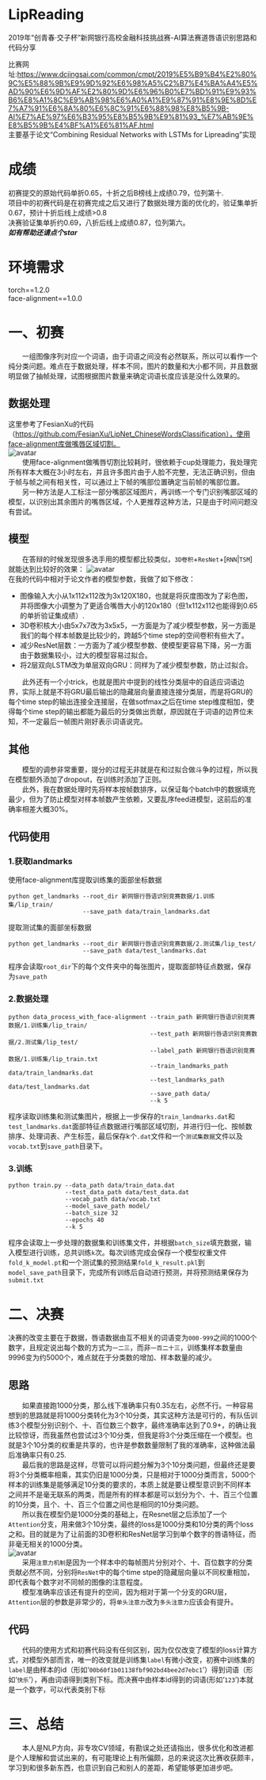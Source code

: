 # LipReading
2019年“创青春·交子杯”新网银行高校金融科技挑战赛-AI算法赛道唇语识别思路和代码分享

比赛网址:<https://www.dcjingsai.com/common/cmpt/2019%E5%B9%B4%E2%80%9C%E5%88%9B%E9%9D%92%E6%98%A5%C2%B7%E4%BA%A4%E5%AD%90%E6%9D%AF%E2%80%9D%E6%96%B0%E7%BD%91%E9%93%B6%E8%A1%8C%E9%AB%98%E6%A0%A1%E9%87%91%E8%9E%8D%E7%A7%91%E6%8A%80%E6%8C%91%E6%88%98%E8%B5%9B-AI%E7%AE%97%E6%B3%95%E8%B5%9B%E9%81%93_%E7%AB%9E%E8%B5%9B%E4%BF%A1%E6%81%AF.html>  
主要基于论文“Combining Residual Networks with LSTMs for Lipreading”实现
# 成绩
初赛提交的原始代码单折0.65，十折之后B榜线上成绩0.79，位列第十.  
项目中的初赛代码是在初赛完成之后又进行了数据处理方面的优化的，验证集单折0.67，预计十折后线上成绩>0.8  
决赛验证集单折约0.69，八折后线上成绩0.87，位列第六。  
 ***如有帮助还请点个star***

# 环境需求
torch==1.2.0  
face-alignment==1.0.0  

# 一、初赛
&ensp;&ensp;&ensp;&ensp;一组图像序列对应一个词语，由于词语之间没有必然联系，所以可以看作一个纯分类问题。难点在于数据处理，样本不同，图片的数量和大小都不同，并且数据明显做了抽帧处理，试图根据图片数量来确定词语长度应该是没什么效果的。  
## 数据处理
这里参考了FesianXu的代码（https://github.com/FesianXu/LipNet_ChineseWordsClassification），使用face-alignment库做嘴唇区域切割。  
![avatar](README_IMGS\2d3d.png)  
&ensp;&ensp;&ensp;&ensp;使用face-alignment做嘴唇切割比较耗时，很依赖于cup处理能力，我处理完所有样本大概在3小时左右，并且许多图片由于人脸不完整，无法正确识别，但由于帧与帧之间有相关性，可以通过上下帧的嘴部位置确定当前帧的嘴部位置。  
&ensp;&ensp;&ensp;&ensp;另一种方法是人工标注一部分嘴部区域图片，再训练一个专门识别嘴部区域的模型，以识别出其余图片的嘴唇区域，个人更推荐这种方法，只是由于时间问题没有尝试。
## 模型
&ensp;&ensp;&ensp;&ensp;在答辩的时候发现很多选手用的模型都比较类似，`3D卷积`+`ResNet`+[`RNN`|`TSM`]就能达到比较好的效果：
![avatar](README_IMGS\model_1.png)  
在我的代码中相对于论文作者的模型参数，我做了如下修改：  
* 图像输入大小从1x112x112改为3x120X180，也就是将灰度图改为了彩色图，并将图像大小调整为了更适合嘴唇大小的120x180（但1x112x112也能得到0.65的单折验证集成绩）.
* 3D卷积核大小由5x7x7改为3x5x5，一方面是为了减少模型参数，另一方面是我们的每个样本帧数是比较少的，跨越5个time step的空间卷积有些大了。
* 减少ResNet层数：一方面为了减少模型参数、使模型更容易下降，另一方面由于数据集较小，过大的模型容易过拟合。
* 将2层双向LSTM改为单层双向GRU：同样为了减少模型参数，防止过拟合。  

&ensp;&ensp;&ensp;&ensp;此外还有一个小trick，也就是图片中提到的线性分类层中的自适应词语边界，实际上就是不将GRU最后输出的隐藏层向量直接连接分类层，而是将GRU的每个time step的输出连接全连接层，在做sotfmax之后在time step维度相加，使得每个time step的输出都能为最后的分类做出贡献，原因就在于词语的边界位未知，不一定最后一帧图片刚好表示词语说完。

## 其他
&ensp;&ensp;&ensp;&ensp;模型的调参非常重要，提分的过程无非就是在和过拟合做斗争的过程，所以我在模型额外添加了dropout，在训练时添加了正则。  
&ensp;&ensp;&ensp;&ensp;此外，我在数据处理时先将样本按帧数排序，以保证每个batch中的数据填充最少，但为了防止模型对样本帧数产生依赖，又要乱序feed进模型，这前后的准确率相差大概30%。  

## 代码使用
### 1.获取landmarks
使用face-alignment库提取训练集的面部坐标数据
```shell
python get_landmarks --root_dir 新网银行唇语识别竞赛数据/1.训练集/lip_train/
                     --save_path data/train_landmarks.dat
```
提取测试集的面部坐标数据
```shell
python get_landmarks --root_dir 新网银行唇语识别竞赛数据/2.测试集/lip_test/
                     --save_path data/test_landmarks.dat
```
程序会读取`root_dir`下的每个文件夹中的每张图片，提取面部特征点数据，保存为`save_path`  

### 2.数据处理
```shell
python data_process_with_face-alignment --train_path 新网银行唇语识别竞赛数据/1.训练集/lip_train/
                                        --test_path 新网银行唇语识别竞赛数据/2.测试集/lip_test/
                                        --label_path 新网银行唇语识别竞赛数据/1.训练集/lip_train.txt
                                        --train_landmarks_path data/train_landmarks.dat
                                        --test_landmarks_path data/test_landmarks.dat
                                        --save_path data/
                                        --k 5
```
程序读取训练集和测试集图片，根据上一步保存的`train_landmarks.dat`和`test_landmarks.dat`面部特征点数据进行嘴部区域切割，并进行归一化、按帧数排序、处理词表、产生标签，最后保存k个`.dat`文件和一个`测试集数据`文件以及`vocab.txt`到`save_path`目录下。  

### 3.训练
```shell
python train.py --data_path data/train_data.dat
                --test_data_path data/test_data.dat
                --vocab_path data/vocab.txt
                --model_save_path model/
                --batch_size 32
                --epochs 40
                --k 5
```
程序会读取上一步处理的数据集和训练集文件，并根据`batch_size`填充数据，输入模型进行训练，总共训练`k`次。每次训练完成会保存一个模型权重文件`fold_k_model.pt`和一个测试集的预测结果`fold_k_result.pkl`到`model_save_path`目录下，完成所有训练后自动进行预测，并将预测结果保存为`submit.txt`  

# 二、决赛
决赛的改变主要在于数据，唇语数据由互不相关的词语变为`000-999`之间的1000个数字，且规定说出每个数的方式为`一二三`，而非`一百二十三`，训练集样本数量由9996变为约5000个，难点就在于分类数的增加、样本数量的减少。  
## 思路
&ensp;&ensp;&ensp;&ensp;如果直接跑1000分类，那么线下准确率只有0.35左右，必然不行。一种容易想到的思路就是将1000分类转化为3个10分类，其实这种方法是可行的，有队伍训练3个模型分别识别个、十、百位数三个数字，最终准确率达到了0.9+，的确让我比较惊讶，而我虽然也尝试过3个10分类，但我是将3个分类压缩在一个模型。也就是3个10分类的权重是共享的，也许是参数数量限制了我的准确率，这种做法最后准确率只有0.25.  
&ensp;&ensp;&ensp;&ensp;最后我的思路是这样，尽管可以将问题分解为3个10分类问题，但最终还是要将3个分类概率相乘，其实仍旧是1000分类，只是相对于1000分类而言，5000个样本的训练集是能够满足10分类的要求的，本质上就是要让模型意识到不同样本之间并不是毫无联系的两类，而是所有的样本都是可以划分为个、十、百三个位置的10分类，且个、十、百三个位置之间也是相同的10分类问题。  
&ensp;&ensp;&ensp;&ensp;所以我在模型仍是1000分类的基础上，在Resnet层之后添加了一个`Attention`分支，用来做3个10分类，最终的loss是1000分类和10分类的两个loss之和。目的就是为了让前面的3D卷积和ResNet层学习到单个数字的唇语特征，而非毫无相关的1000分类。  
![avatar](README_IMGS\model_2.png)    
&ensp;&ensp;&ensp;&ensp;采用`注意力机制`是因为一个样本中的每帧图片分别对个、十、百位数字的分类贡献必然不同，分别将`ResNet`中的每个time stpe的隐藏层向量以不同权重相加，即代表每个数字对不同帧的图像的注意程度。  
&ensp;&ensp;&ensp;&ensp;模型准确率应该还有提升的空间，因为相对于第一个分支的GRU层，`Attention`层的参数是非常少的，将`单头注意力`改为`多头注意力`应该会有提升。

## 代码
&ensp;&ensp;&ensp;&ensp;代码的使用方式和初赛代码没有任何区别，因为仅仅改变了模型的loss计算方式，对模型外部而言，唯一的改变就是训练集`label`有微小改变，初赛中训练集的`label`是由样本的id（形如‘`00b60f1b01138fbf902bd4bee2d7ebc1`’）得到词语（形如‘`快乐`’），再由词语得到类别下标。而决赛中由样本id得到的词语(形如‘`123`’)本就是一个数字，可以代表类别下标

# 三、总结
&ensp;&ensp;&ensp;&ensp;本人是NLP方向，非专攻CV领域，有勘误之处还请指出，很多优化和改进都是个人理解和尝试出来的，有可能理论上有所偏颇，总的来说这次比赛收获颇丰，学习到和很多新东西，也意识到自己和别人的差距，希望能够更加进步吧。

